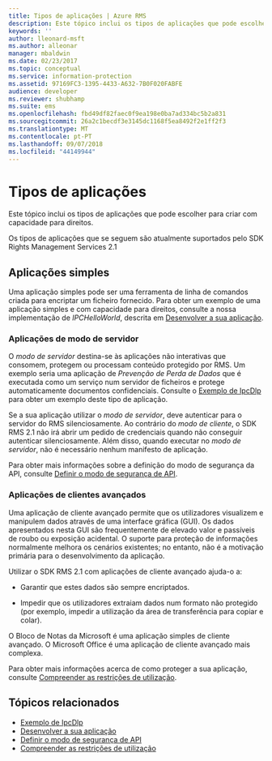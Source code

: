 ```yaml
---
title: Tipos de aplicações | Azure RMS
description: Este tópico inclui os tipos de aplicações que pode escolher para criar com capacidade para direitos.
keywords: ''
author: lleonard-msft
ms.author: alleonar
manager: mbaldwin
ms.date: 02/23/2017
ms.topic: conceptual
ms.service: information-protection
ms.assetid: 97169FC3-1395-4433-A632-7B0F020FABFE
audience: developer
ms.reviewer: shubhamp
ms.suite: ems
ms.openlocfilehash: fbd49df82faec0f9ea198e0ba7ad334bc5b2a831
ms.sourcegitcommit: 26a2c1becdf3e3145dc1168f5ea8492f2e1ff2f3
ms.translationtype: MT
ms.contentlocale: pt-PT
ms.lasthandoff: 09/07/2018
ms.locfileid: "44149944"
---
```

# <a name="application-types"></a>Tipos de aplicações


Este tópico inclui os tipos de aplicações que pode escolher para criar com capacidade para direitos.

Os tipos de aplicações que se seguem são atualmente suportados pelo SDK Rights Management Services 2.1

## <a name="simple-applications"></a>Aplicações simples

Uma aplicação simples pode ser uma ferramenta de linha de comandos criada para encriptar um ficheiro fornecido. Para obter um exemplo de uma aplicação simples e com capacidade para direitos, consulte a nossa implementação de *IPCHelloWorld*, descrita em [Desenvolver a sua aplicação](developing-your-application.md).

### <a name="server-mode-applications"></a>Aplicações de modo de servidor

O *modo de servidor* destina-se às aplicações não interativas que consomem, protegem ou processam conteúdo protegido por RMS. Um exemplo seria uma aplicação de *Prevenção de Perda de Dados* que é executada como um serviço num servidor de ficheiros e protege automaticamente documentos confidenciais. Consulte o [Exemplo de IpcDlp](https://github.com/Azure-Samples/Azure-Information-Protection-Samples/tree/master/IpcDlpApp) para obter um exemplo deste tipo de aplicação.

Se a sua aplicação utilizar o *modo de servidor*, deve autenticar para o servidor do RMS silenciosamente. Ao contrário do *modo de cliente*, o SDK RMS 2.1 não irá abrir um pedido de credenciais quando não conseguir autenticar silenciosamente. Além disso, quando executar no *modo de servidor*, não é necessário nenhum manifesto de aplicação.

Para obter mais informações sobre a definição do modo de segurança da API, consulte [Definir o modo de segurança de API](setting-the-api-security-mode-api-mode.md).

### <a name="rich-client-applications"></a>Aplicações de clientes avançados

Uma aplicação de cliente avançado permite que os utilizadores visualizem e manipulem dados através de uma interface gráfica (GUI). Os dados apresentados nesta GUI são frequentemente de elevado valor e passíveis de roubo ou exposição acidental. O suporte para proteção de informações normalmente melhora os cenários existentes; no entanto, não é a motivação primária para o desenvolvimento da aplicação.

Utilizar o SDK RMS 2.1 com aplicações de cliente avançado ajuda-o a:

-   Garantir que estes dados são sempre encriptados.

-   Impedir que os utilizadores extraiam dados num formato não protegido (por exemplo, impedir a utilização da área de transferência para copiar e colar).

O Bloco de Notas da Microsoft é uma aplicação simples de cliente avançado. O Microsoft Office é uma aplicação de cliente avançado mais complexa.

Para obter mais informações acerca de como proteger a sua aplicação, consulte [Compreender as restrições de utilização](understanding-usage-restrictions.md).

## <a name="related-topics"></a>Tópicos relacionados

- [Exemplo de IpcDlp](https://Code.MSDN.Microsoft.Com/IpcDlp-Sample-Application-d30bb99d)
- [Desenvolver a sua aplicação](developing-your-application.md)
- [Definir o modo de segurança de API](setting-the-api-security-mode-api-mode.md)
- [Compreender as restrições de utilização](understanding-usage-restrictions.md)
